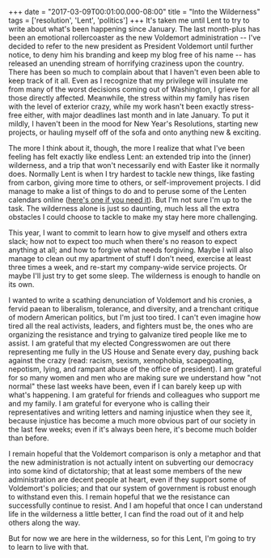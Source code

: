 +++
date = "2017-03-09T00:01:00.000-08:00"
title = "Into the Wilderness"
tags = ['resolution', 'Lent', 'politics']
+++
It's taken me until Lent to try to write about what's been happening since January.  The last month-plus has been an emotional rollercoaster as the new Voldemort administration -- I've decided to refer to the new president as President Voldemort until further notice, to deny him his branding and keep my blog free of his name -- has released an unending stream of horrifying craziness upon the country.  There has been so much to complain about that I haven't even been able to keep track of it all.  Even as I recognize that my privilege will insulate me from many of the worst decisions coming out of Washington, I grieve for all those directly affected.  Meanwhile, the stress within my family has risen with the level of exterior crazy, while my work hasn't been exactly stress-free either, with major deadlines last month and in late January.  To put it mildly, I haven't been in the mood for New Year's Resolutions, starting new projects, or hauling myself off of the sofa and onto anything new & exciting.

The more I think about it, though, the more I realize that what I've been feeling has felt exactly like endless Lent: an extended trip into the (inner) wilderness, and a trip that won't necessarily end with Easter like it normally does.  Normally Lent is when I try hardest to tackle new things, like fasting from carbon, giving more time to others, or self-improvement projects.  I did manage to make a list of things to do and to peruse some of the Lenten calendars online ([here's one if you need it](http://www.presbyterianmission.org/resource/tread-lightly-lent/)).  But I'm not sure I'm up to the task.  The wilderness alone is just so daunting, much less all the extra obstacles I could choose to tackle to make my stay here more challenging.

This year, I want to commit to learn how to give myself and others extra slack; how not to expect too much when there's no reason to expect anything at all; and how to forgive what needs forgiving.  Maybe I will also manage to clean out my apartment of stuff I don't need, exercise at least three times a week, and re-start my company-wide service projects.  Or maybe I'll just try to get some sleep.  The wilderness is enough to handle on its own.

I wanted to write a scathing denunciation of Voldemort and his cronies, a fervid paean to liberalism, tolerance, and diversity, and a trenchant critique of modern American politics, but I'm just too tired.  I can't even imagine how tired all the real activists, leaders, and fighters must be, the ones who are organizing the resistance and trying to galvanize tired people like me to assist.  I am grateful that my elected Congresswomen are out there representing me fully in the US House and Senate every day, pushing back against the crazy (read: racism, sexism, xenophobia, scapegoating, nepotism, lying, and rampant abuse of the office of president).  I am grateful for so many women and men who are making sure we understand how "not normal" these last weeks have been, even if I can barely keep up with what's happening.  I am grateful for friends and colleagues who support me and my family.  I am grateful for everyone who is calling their representatives and writing letters and naming injustice when they see it, because injustice has become a much more obvious part of our society in the last few weeks; even if it's always been here, it's become much bolder than before.

I remain hopeful that the Voldemort comparison is only a metaphor and that the new administration is not actually intent on subverting our democracy into some kind of dictatorship; that at least some members of the new administration are decent people at heart, even if they support some of Voldemort's policies; and that our system of government is robust enough to withstand even this.  I remain hopeful that we the resistance can successfully continue to resist.  And I am hopeful that once I can understand life in the wilderness a little better, I can find the road out of it and help others along the way.

But for now we are here in the wilderness, so for this Lent, I'm going to try to learn to live with that.
